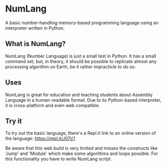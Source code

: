 # NumLang
A basic number-handling memory-based programming language using an interpreter written in Python. 

## What is NumLang?
NumLang (Number Language) is just a small test in Python. It has a small command set, but, in theory, it should be possible to replicate almost any processing algorithm on Earth, be it rather impracticle to do so.

## Uses
NumLang is great for education and teaching students about Assembly Language in a human-readable format. Due to its Python-based interpreter, it is cross-platform and even web compatible.

## Try it
To try out the basic language, there's a Repl.it link to an online version of the language:
https://repl.it/J07t/1

Be aware that this web build is very limited and misses the constructs like 'Jump' and 'Module' which make some algorithms and loops possible. For this functionality you have to write NumLang script.
